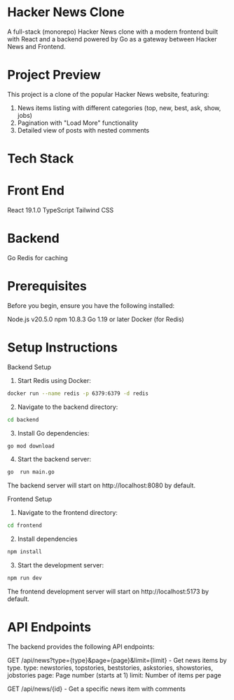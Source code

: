 # Hacker News Clone
A full-stack (monorepo) Hacker News clone with a modern frontend built with React and a backend powered by Go as a gateway between Hacker News and Frontend.

# Project Preview
This project is a clone of the popular Hacker News website, featuring:
1. News items listing with different categories (top, new, best, ask, show, jobs)
2. Pagination with "Load More" functionality
3. Detailed view of posts with nested comments

# Tech Stack

# Front End
React 19.1.0
TypeScript
Tailwind CSS

# Backend 
Go
Redis for caching

# Prerequisites
Before you begin, ensure you have the following installed:

Node.js v20.5.0
npm 10.8.3
Go 1.19 or later
Docker (for Redis)

# Setup Instructions
Backend Setup
1. Start Redis using Docker:
```bash
docker run --name redis -p 6379:6379 -d redis
```
2. Navigate to the backend directory:
```bash
cd backend
```
3. Install Go dependencies:
```bash
go mod download
```
4. Start the backend server:

```bash
go  run main.go
```
The backend server will start on http://localhost:8080 by default.


Frontend Setup
1. Navigate to the frontend directory:
```bash
cd frontend
```
2. Install dependencies
```bash
npm install
```
3. Start the development server:

```bash
npm run dev
```
The frontend development server will start on http://localhost:5173 by default.

# API Endpoints
The backend provides the following API endpoints:

GET /api/news?type={type}&page={page}&limit={limit} - Get news items by type.
type: newstories, topstories, beststories, askstories, showstories, jobstories
page: Page number (starts at 1)
limit: Number of items per page
    
GET /api/news/{id} - Get a specific news item with comments
